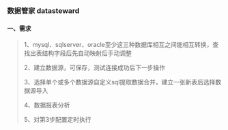### 数据管家 datasteward
#### 一、需求
>1、mysql、sqlserver、oracle至少这三种数据库相互之间能相互转换，查找出表结构字段后先自动映射后手动调整
> 
>2、建立数据源，可保存，测试连接成功后下一步操作
>
>3、选择单个或多个数据源自定义sql提取数据合并，建立一张新表后选择数据源导入
>
>4、数据报表分析
>
>5、对第3步配置定时执行

